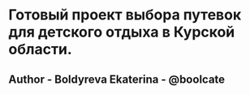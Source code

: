 # Готовый проект выбора путевок для детского отдыха в Курской области.
## Author - Boldyreva Ekaterina - @boolcate
